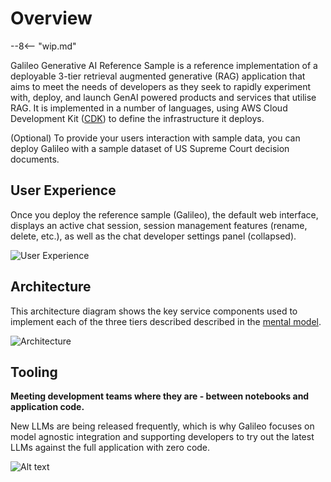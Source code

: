 # Overview

--8<-- "wip.md"

Galileo Generative AI Reference Sample is a reference implementation of a deployable 3-tier retrieval augmented generative (RAG) application that aims to meet the needs of developers as they seek to rapidly experiment with, deploy, and launch GenAI powered products and services that utilise RAG. It is implemented in a number of languages, using AWS Cloud Development Kit ([CDK](https://aws.amazon.com/cdk/)) to define the infrastructure it deploys.

(Optional) To provide your users interaction with sample data, you can deploy Galileo with a sample dataset of US Supreme Court decision documents.

## User Experience

Once you deploy the reference sample (Galileo), the default web interface, displays an active chat session, session management features (rename, delete, etc.), as well as the chat developer settings panel (collapsed).

![User Experience](galileo-chat.png)

## Architecture

This architecture diagram shows the key service components used to implement each of the three tiers described described in the [mental model](./model/index.md).

![Architecture](../assets/images/galileo-arch.png)

## Tooling

**Meeting development teams where they are - between notebooks and application code.**

New LLMs are being released frequently, which is why Galileo focuses on model agnostic integration and supporting developers to try out the latest LLMs against the full application with zero code.

![Alt text](tooling.png)
